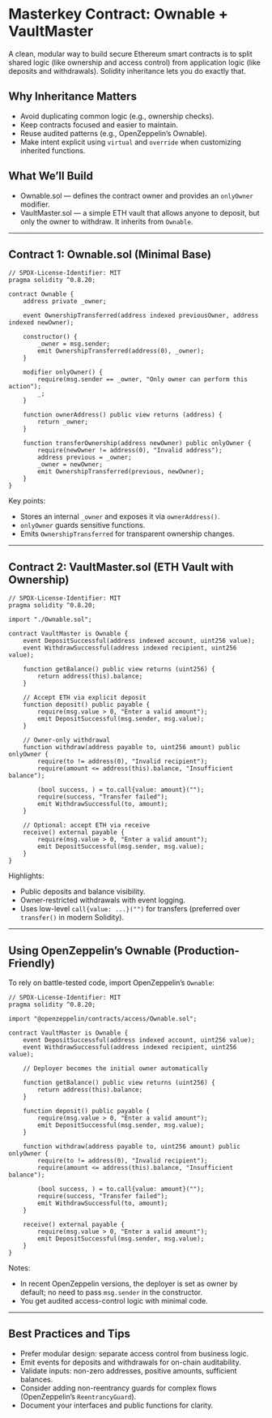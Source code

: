 # Masterkey Contract: Ownable + VaultMaster

A clean, modular way to build secure Ethereum smart contracts is to split shared logic (like ownership and access control) from application logic (like deposits and withdrawals). Solidity inheritance lets you do exactly that.

## Why Inheritance Matters
- Avoid duplicating common logic (e.g., ownership checks).
- Keep contracts focused and easier to maintain.
- Reuse audited patterns (e.g., OpenZeppelin’s Ownable).
- Make intent explicit using `virtual` and `override` when customizing inherited functions.


## What We’ll Build
- Ownable.sol — defines the contract owner and provides an `onlyOwner` modifier.
- VaultMaster.sol — a simple ETH vault that allows anyone to deposit, but only the owner to withdraw. It inherits from `Ownable`.

---

## Contract 1: Ownable.sol (Minimal Base)

```solidity
// SPDX-License-Identifier: MIT
pragma solidity ^0.8.20;

contract Ownable {
    address private _owner;

    event OwnershipTransferred(address indexed previousOwner, address indexed newOwner);

    constructor() {
        _owner = msg.sender;
        emit OwnershipTransferred(address(0), _owner);
    }

    modifier onlyOwner() {
        require(msg.sender == _owner, "Only owner can perform this action");
        _;
    }

    function ownerAddress() public view returns (address) {
        return _owner;
    }

    function transferOwnership(address newOwner) public onlyOwner {
        require(newOwner != address(0), "Invalid address");
        address previous = _owner;
        _owner = newOwner;
        emit OwnershipTransferred(previous, newOwner);
    }
}
```

Key points:
- Stores an internal `_owner` and exposes it via `ownerAddress()`.
- `onlyOwner` guards sensitive functions.
- Emits `OwnershipTransferred` for transparent ownership changes.

---

## Contract 2: VaultMaster.sol (ETH Vault with Ownership)

```solidity
// SPDX-License-Identifier: MIT
pragma solidity ^0.8.20;

import "./Ownable.sol";

contract VaultMaster is Ownable {
    event DepositSuccessful(address indexed account, uint256 value);
    event WithdrawSuccessful(address indexed recipient, uint256 value);

    function getBalance() public view returns (uint256) {
        return address(this).balance;
    }

    // Accept ETH via explicit deposit
    function deposit() public payable {
        require(msg.value > 0, "Enter a valid amount");
        emit DepositSuccessful(msg.sender, msg.value);
    }

    // Owner-only withdrawal
    function withdraw(address payable to, uint256 amount) public onlyOwner {
        require(to != address(0), "Invalid recipient");
        require(amount <= address(this).balance, "Insufficient balance");

        (bool success, ) = to.call{value: amount}("");
        require(success, "Transfer failed");
        emit WithdrawSuccessful(to, amount);
    }

    // Optional: accept ETH via receive
    receive() external payable {
        require(msg.value > 0, "Enter a valid amount");
        emit DepositSuccessful(msg.sender, msg.value);
    }
}
```

Highlights:
- Public deposits and balance visibility.
- Owner-restricted withdrawals with event logging.
- Uses low-level `call{value: ...}("")` for transfers (preferred over `transfer()` in modern Solidity).

---

## Using OpenZeppelin’s Ownable (Production-Friendly)

To rely on battle-tested code, import OpenZeppelin’s `Ownable`:

```solidity
// SPDX-License-Identifier: MIT
pragma solidity ^0.8.20;

import "@openzeppelin/contracts/access/Ownable.sol";

contract VaultMaster is Ownable {
    event DepositSuccessful(address indexed account, uint256 value);
    event WithdrawSuccessful(address indexed recipient, uint256 value);

    // Deployer becomes the initial owner automatically

    function getBalance() public view returns (uint256) {
        return address(this).balance;
    }

    function deposit() public payable {
        require(msg.value > 0, "Enter a valid amount");
        emit DepositSuccessful(msg.sender, msg.value);
    }

    function withdraw(address payable to, uint256 amount) public onlyOwner {
        require(to != address(0), "Invalid recipient");
        require(amount <= address(this).balance, "Insufficient balance");

        (bool success, ) = to.call{value: amount}("");
        require(success, "Transfer failed");
        emit WithdrawSuccessful(to, amount);
    }

    receive() external payable {
        require(msg.value > 0, "Enter a valid amount");
        emit DepositSuccessful(msg.sender, msg.value);
    }
}
```

Notes:
- In recent OpenZeppelin versions, the deployer is set as owner by default; no need to pass `msg.sender` in the constructor.
- You get audited access-control logic with minimal code.

---

## Best Practices and Tips
- Prefer modular design: separate access control from business logic.
- Emit events for deposits and withdrawals for on-chain auditability.
- Validate inputs: non-zero addresses, positive amounts, sufficient balances.
- Consider adding non-reentrancy guards for complex flows (OpenZeppelin’s `ReentrancyGuard`).
- Document your interfaces and public functions for clarity.



